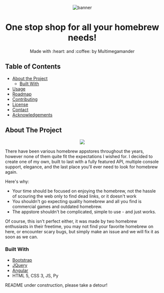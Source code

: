 <p align="center">
  <img align="center" src="https://github.com/BrewShop/BrewShop-site/blob/master/banner.png" alt="banner">
</p>

<h1 align="center">
One stop shop for all your homebrew needs!
</h1>

<p align="center">
Made with :heart: and :coffee: by Multimegamander
</p>

## Table of Contents
* [About the Project](#about-the-project)
  * [Built With](#built-with)
* [Usage](#usage)
* [Roadmap](#roadmap)
* [Contributing](#contributing)
* [License](#license)
* [Contact](#contact)
* [Acknowledgements](#acknowledgements)

## About The Project

<p align="center">
<img src="https://github.com/BrewShop/BrewShop-site/blob/master/screenshot.png"></img>
</p>

There have been various homebrew appstores throughout the years, however none of them quite fit the expectations I wished for. I decided to create one of my own, built to last with a fully featured API, multiple console support, elegance, and the last place you'll ever need to look for homebrew again.

Here's why:
* Your time should be focused on enjoying the homebrew, not the hassle of scouring the web only to find dead links, or it doesn't work
* You shouldn't go expecting quality homebrew and all you find is commercial games and outdated homebrew.
* The appstore shouldn't be complicated, simple to use - and just works.

Of course, this isn't perfect either, it was made by two homebrew enthusiasts in their freetime, you may not find your favorite homebrew on here, or encounter scary bugs, but simply make an issue and we will fix it as soon as we can.


### Built With
* [Bootstrap](https://getbootstrap.com)
* [JQuery](https://jquery.com)
* [Angular](https://angular.io/)
* HTML 5, CSS 3, JS, Py

README under construction, please take a detour!
